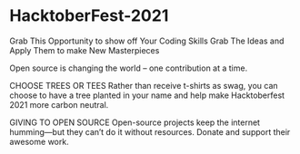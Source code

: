 # HacktoberFest-2021
Grab This Opportunity to show off Your Coding Skills Grab The Ideas and Apply Them to make New Masterpieces

Open source is changing the world – one contribution at a time.

CHOOSE TREES OR TEES Rather than receive t-shirts as swag, you can choose to have a tree planted in your name and help make Hacktoberfest 2021 more carbon neutral.

GIVING TO OPEN SOURCE Open-source projects keep the internet humming—but they can’t do it without resources. Donate and support their awesome work.
